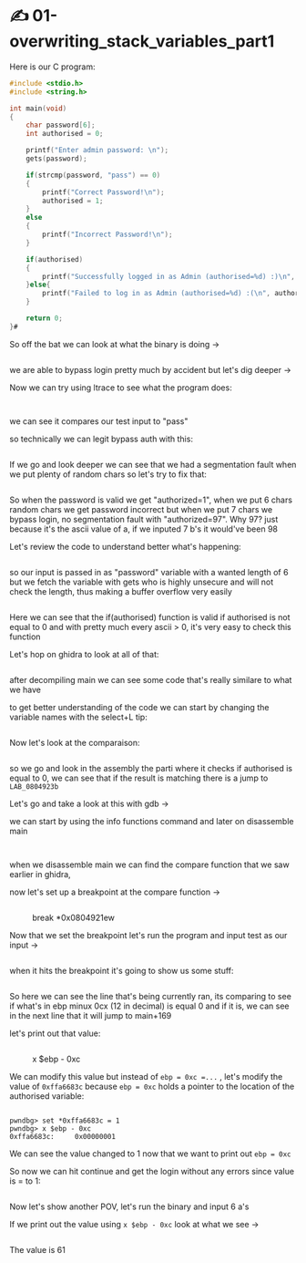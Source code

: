 # ✍️ 01-overwriting\_stack\_variables\_part1

Here is our C program:

```c
#include <stdio.h>
#include <string.h>

int main(void)
{
    char password[6];
    int authorised = 0;

    printf("Enter admin password: \n");
    gets(password);

    if(strcmp(password, "pass") == 0)
    {
        printf("Correct Password!\n");
        authorised = 1;
    }
    else
    {
        printf("Incorrect Password!\n");
    }

    if(authorised)
    {
        printf("Successfully logged in as Admin (authorised=%d) :)\n", authorised);
    }else{
		printf("Failed to log in as Admin (authorised=%d) :(\n", authorised);
	}

    return 0;
}#
```

So off the bat we can look at what the binary is doing ->

<figure><img src="../../../../.gitbook/assets/image (1189).png" alt=""><figcaption></figcaption></figure>

we are able to bypass login pretty much by accident but let's dig deeper ->

Now we can try using ltrace to see what the program does:

<figure><img src="../../../../.gitbook/assets/image (1191).png" alt=""><figcaption></figcaption></figure>

<figure><img src="../../../../.gitbook/assets/image (1190).png" alt=""><figcaption></figcaption></figure>

we can see it compares our test input to "pass"

so technically we can legit bypass auth with this:

<figure><img src="../../../../.gitbook/assets/image (1192).png" alt=""><figcaption></figcaption></figure>

If we go and look deeper we can see that we had a segmentation fault when we put plenty of random chars so let's try to fix that:

<figure><img src="../../../../.gitbook/assets/image (1193).png" alt=""><figcaption></figcaption></figure>

So when the password is valid we get "authorized=1", when we put 6 chars random chars we get password incorrect but when we put 7 chars we bypass login, no segmentation fault with "authorized=97". Why 97? just because it's the ascii value of a, if we inputed 7 b's it would've been 98

Let's review the code to understand better what's happening:

<figure><img src="../../../../.gitbook/assets/image (1194).png" alt=""><figcaption></figcaption></figure>

so our input is passed in as "password" variable with a wanted length of 6 but we fetch the variable with gets who is highly unsecure and will not check the length, thus making a buffer overflow very easily

<figure><img src="../../../../.gitbook/assets/image (1195).png" alt=""><figcaption></figcaption></figure>

Here we can see that the if(authorised) function is valid if authorised is not equal to 0 and with pretty much every ascii > 0, it's very easy to check this function

Let's hop on ghidra to look at all of that:

<figure><img src="../../../../.gitbook/assets/image (1196).png" alt=""><figcaption></figcaption></figure>

after decompiling main we can see some code that's really similare to what we have

to get better understanding of the code we can start by changing the variable names with the select+L tip:

<figure><img src="../../../../.gitbook/assets/image (1197).png" alt=""><figcaption></figcaption></figure>

Now let's look at the comparaison:

<figure><img src="../../../../.gitbook/assets/image (1198).png" alt=""><figcaption></figcaption></figure>

so we go and look in the assembly the parti where it checks if authorised is equal to 0, we can see that if the result is matching there is a jump to `LAB_0804923b`&#x20;

Let's go and take a look at this with gdb ->

we can start by using the info functions command and later on disassemble main

<figure><img src="../../../../.gitbook/assets/image (2) (1) (1) (1) (1) (1) (1) (1) (1) (1) (1) (1) (1) (1) (1) (1) (1) (1) (1) (1) (1) (1) (1).png" alt=""><figcaption></figcaption></figure>

<figure><img src="../../../../.gitbook/assets/image (1) (1) (1) (1) (1) (1) (1) (1) (1) (1) (1) (1) (1) (1) (1) (1) (1) (1) (1) (1) (1) (1) (1) (1) (1) (1) (1) (1) (1).png" alt=""><figcaption></figcaption></figure>

when we disassemble main we can find the compare function that we saw earlier in ghidra,

now let's set up a breakpoint at the compare function ->

<figure><img src="../../../../.gitbook/assets/image (2) (1) (1) (1) (1) (1) (1) (1) (1) (1) (1) (1) (1) (1) (1) (1) (1) (1) (1) (1) (1) (1) (1) (1).png" alt=""><figcaption><p>break *0x0804921ew</p></figcaption></figure>

Now that we set the breakpoint let's run the program and input test as our input ->

<figure><img src="../../../../.gitbook/assets/image (4) (1) (1) (1) (1) (1) (1) (1) (1) (1) (1) (1) (1) (1) (1) (1) (1) (1) (1).png" alt=""><figcaption></figcaption></figure>

when it hits the breakpoint it's going to show us some stuff:

<figure><img src="../../../../.gitbook/assets/image (5) (1) (1) (1) (1) (1) (1) (1) (1) (1) (1) (1) (1) (1) (1).png" alt=""><figcaption></figcaption></figure>

So here we can see the line that's being currently ran, its comparing to see if what's in ebp minux 0cx (12 in decimal)  is equal 0 and if it is, we can see in the next line that it will jump to main+169

let's print out that value:

<figure><img src="../../../../.gitbook/assets/image (6) (1) (1) (1) (1) (1) (1) (1) (1) (1) (1) (1) (1) (1).png" alt=""><figcaption><p>x $ebp - 0xc</p></figcaption></figure>

We can modify this value but instead of `ebp = 0xc =...` , let's  modify the value of  `0xffa6683c` because `ebp = 0xc` holds a pointer to the location of the authorised variable:

<figure><img src="../../../../.gitbook/assets/image (7) (1) (1) (1) (1) (1) (1) (1) (1) (1) (1) (1).png" alt=""><figcaption></figcaption></figure>

```
pwndbg> set *0xffa6683c = 1
pwndbg> x $ebp - 0xc
0xffa6683c:     0x00000001
```

We can see the value changed to 1 now that we want to print out `ebp = 0xc`

So now we can hit continue and get the login without any errors since value is = to 1:

<figure><img src="../../../../.gitbook/assets/image (8) (1) (1) (1) (1) (1) (1) (1) (1) (1) (1) (1).png" alt=""><figcaption></figcaption></figure>

Now let's show another POV, let's run the binary and input 6 a's

If we print out the value using `x $ebp - 0xc` look at what we see ->

<figure><img src="../../../../.gitbook/assets/image (9) (1) (1) (1) (1) (1) (1) (1) (1) (1) (1) (1).png" alt=""><figcaption></figcaption></figure>

The value is 61
